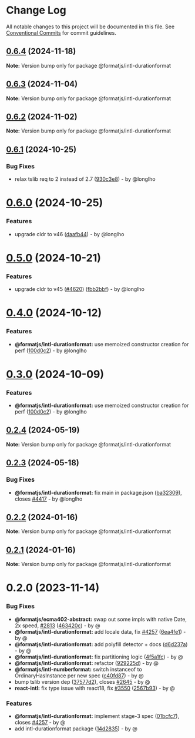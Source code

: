 # Change Log

All notable changes to this project will be documented in this file.
See [Conventional Commits](https://conventionalcommits.org) for commit guidelines.

## [0.6.4](https://github.com/formatjs/formatjs/compare/@formatjs/intl-durationformat@0.6.3...@formatjs/intl-durationformat@0.6.4) (2024-11-18)

**Note:** Version bump only for package @formatjs/intl-durationformat

## [0.6.3](https://github.com/formatjs/formatjs/compare/@formatjs/intl-durationformat@0.6.2...@formatjs/intl-durationformat@0.6.3) (2024-11-04)

**Note:** Version bump only for package @formatjs/intl-durationformat

## [0.6.2](https://github.com/formatjs/formatjs/compare/@formatjs/intl-durationformat@0.6.1...@formatjs/intl-durationformat@0.6.2) (2024-11-02)

**Note:** Version bump only for package @formatjs/intl-durationformat

## [0.6.1](https://github.com/formatjs/formatjs/compare/@formatjs/intl-durationformat@0.6.0...@formatjs/intl-durationformat@0.6.1) (2024-10-25)

### Bug Fixes

* relax tslib req to 2 instead of 2.7 ([930c3e8](https://github.com/formatjs/formatjs/commit/930c3e8ddcc160fde7466449575455f135f78ca6)) - by @longlho

# [0.6.0](https://github.com/formatjs/formatjs/compare/@formatjs/intl-durationformat@0.5.0...@formatjs/intl-durationformat@0.6.0) (2024-10-25)

### Features

* upgrade cldr to v46 ([daafb44](https://github.com/formatjs/formatjs/commit/daafb449ba2fc4553f5a484b969affa1529752db)) - by @longlho

# [0.5.0](https://github.com/formatjs/formatjs/compare/@formatjs/intl-durationformat@0.4.0...@formatjs/intl-durationformat@0.5.0) (2024-10-21)

### Features

* upgrade cldr to v45 ([#4620](https://github.com/formatjs/formatjs/issues/4620)) ([fbb2bbf](https://github.com/formatjs/formatjs/commit/fbb2bbf6e038d5833c1f2752b805002436480948)) - by @longlho

# [0.4.0](https://github.com/formatjs/formatjs/compare/@formatjs/intl-durationformat@0.2.4...@formatjs/intl-durationformat@0.4.0) (2024-10-12)

### Features

* **@formatjs/intl-durationformat:** use memoized constructor creation for perf ([100d0c2](https://github.com/formatjs/formatjs/commit/100d0c2b546fc48a776e772394c4f23e740d3b5f)) - by @longlho

# [0.3.0](https://github.com/formatjs/formatjs/compare/@formatjs/intl-durationformat@0.2.4...@formatjs/intl-durationformat@0.3.0) (2024-10-09)

### Features

* **@formatjs/intl-durationformat:** use memoized constructor creation for perf ([100d0c2](https://github.com/formatjs/formatjs/commit/100d0c2b546fc48a776e772394c4f23e740d3b5f)) - by @longlho

## [0.2.4](https://github.com/formatjs/formatjs/compare/@formatjs/intl-durationformat@0.2.3...@formatjs/intl-durationformat@0.2.4) (2024-05-19)

**Note:** Version bump only for package @formatjs/intl-durationformat

## [0.2.3](https://github.com/formatjs/formatjs/compare/@formatjs/intl-durationformat@0.2.2...@formatjs/intl-durationformat@0.2.3) (2024-05-18)

### Bug Fixes

* **@formatjs/intl-durationformat:** fix main in package.json ([ba32309](https://github.com/formatjs/formatjs/commit/ba3230988f54bab441ca01ab277b6409db291d7c)), closes [#4417](https://github.com/formatjs/formatjs/issues/4417) - by @longlho

## [0.2.2](https://github.com/formatjs/formatjs/compare/@formatjs/intl-durationformat@0.2.1...@formatjs/intl-durationformat@0.2.2) (2024-01-16)

**Note:** Version bump only for package @formatjs/intl-durationformat

## [0.2.1](https://github.com/formatjs/formatjs/compare/@formatjs/intl-durationformat@0.2.0...@formatjs/intl-durationformat@0.2.1) (2024-01-16)

**Note:** Version bump only for package @formatjs/intl-durationformat

# 0.2.0 (2023-11-14)

### Bug Fixes

* **@formatjs/ecma402-abstract:** swap out some impls with native Date, 2x speed, [#2813](https://github.com/formatjs/formatjs/issues/2813) ([463420c](https://github.com/formatjs/formatjs/commit/463420c21ca9c64f629f31fee2dc63031be9122c)) - by @
* **@formatjs/intl-durationformat:** add locale data, fix [#4257](https://github.com/formatjs/formatjs/issues/4257) ([6ea4fe1](https://github.com/formatjs/formatjs/commit/6ea4fe1c6729bd36a53d1ea5a4afd407c0003f57)) - by @
* **@formatjs/intl-durationformat:** add polyfill detector + docs ([d6d237a](https://github.com/formatjs/formatjs/commit/d6d237a2ffca73d5e3824df17bf5ebf7e7b135a8)) - by @
* **@formatjs/intl-durationformat:** fix partitioning logic ([4f5a1fc](https://github.com/formatjs/formatjs/commit/4f5a1fcfbc2841f7c8f6fe7c0e9053e4ca394a81)) - by @
* **@formatjs/intl-durationformat:** refactor ([929225d](https://github.com/formatjs/formatjs/commit/929225da49e5f7dc46913cfc0659299bbf734659)) - by @
* **@formatjs/intl-numberformat:** switch instanceof to OrdinaryHasInstance per new spec ([c40fd87](https://github.com/formatjs/formatjs/commit/c40fd879508a678374203c1ef4efa842985dfc44)) - by @
* bump tslib version dep ([37577d2](https://github.com/formatjs/formatjs/commit/37577d22bf28d23de1d8013ba0047cf221ad8840)), closes [#2645](https://github.com/formatjs/formatjs/issues/2645) - by @
* **react-intl:** fix type issue with react18, fix [#3550](https://github.com/formatjs/formatjs/issues/3550) ([2567b93](https://github.com/formatjs/formatjs/commit/2567b932c5d18b097a43842563046c20ce0c49f1)) - by @

### Features

* **@formatjs/intl-durationformat:** implement stage-3 spec ([01bcfc7](https://github.com/formatjs/formatjs/commit/01bcfc7ac759ccd18fa8dd380e4bd33c34fa274f)), closes [#4257](https://github.com/formatjs/formatjs/issues/4257) - by @
* add intl-durationformat package ([14d2835](https://github.com/formatjs/formatjs/commit/14d283590c2213feb029edaf21f79152e56d520f)) - by @

